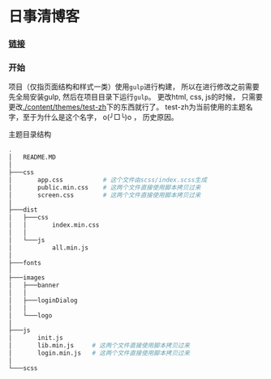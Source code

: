 # 日事清博客

### [链接](https://www.rishiqing.com/blog)

### 开始

项目（仅指页面结构和样式一类）使用`gulp`进行构建， 所以在进行修改之前需要先全局安装gulp, 然后在项目目录下运行`gulp`。 更改html, css, js的时候， 只需要更改[./content/themes/test-zh](./content/themes/test-zh)下的东西就行了。 test-zh为当前使用的主题名字，至于为什么是这个名字， o(╯□╰)o ， 历史原因。

主题目录结构

```bash
.
│   README.MD
│
├───css
│       app.css           # 这个文件由scss/index.scss生成
│       public.min.css    # 这两个文件直接使用脚本拷贝过来
│       screen.css        # 这两个文件直接使用脚本拷贝过来
│
├───dist
│   ├───css
│   │       index.min.css
│   │
│   └───js
│           all.min.js
│
├───fonts
│
├───images
│   ├───banner
│   │
│   ├───loginDialog
│   │
│   └───logo
│
├───js
│       init.js
│       lib.min.js     # 这两个文件直接使用脚本拷贝过来
│       login.min.js   # 这两个文件直接使用脚本拷贝过来
│
└───scss
```
